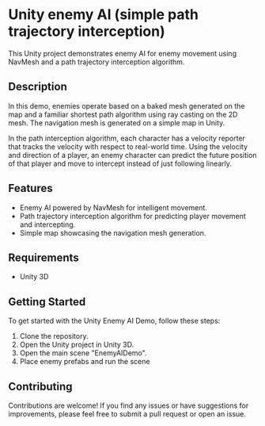 # Unity enemy AI (simple path trajectory interception)
This Unity project demonstrates enemy AI for enemy movement using NavMesh and a path trajectory interception algorithm.

## Description
In this demo, enemies operate based on a baked mesh generated on the map and a familiar shortest path algorithm using ray casting on the 2D mesh. The navigation mesh is generated on a simple map in Unity.

In the path interception algorithm, each character has a velocity reporter that tracks the velocity with respect to real-world time. Using the velocity and direction of a player, an enemy character can predict the future position of that player and move to intercept instead of just following linearly.

## Features

- Enemy AI powered by NavMesh for intelligent movement.
- Path trajectory interception algorithm for predicting player movement and intercepting.
- Simple map showcasing the navigation mesh generation.

## Requirements
- Unity 3D

## Getting Started

To get started with the Unity Enemy AI Demo, follow these steps:

1. Clone the repository.
2. Open the Unity project in Unity 3D.
3. Open the main scene "EnemyAIDemo".
4. Place enemy prefabs and run the scene

## Contributing

Contributions are welcome! If you find any issues or have suggestions for improvements, please feel free to submit a pull request or open an issue.

